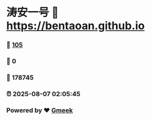 # 涛安一号 :link: https://bentaoan.github.io 
### :page_facing_up: [105](https://bentaoan.github.io/tag.html) 
### :speech_balloon: 0 
### :hibiscus: 178745 
### :alarm_clock: 2025-08-07 02:05:45 
### Powered by :heart: [Gmeek](https://github.com/Meekdai/Gmeek)
